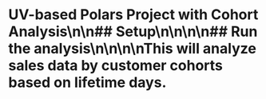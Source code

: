 # UV-based Polars Project with Cohort Analysis\n\n## Setup\n\n\n\n## Run the analysis\n\n\n\nThis will analyze sales data by customer cohorts based on lifetime days.
